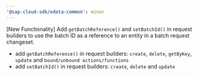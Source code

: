 ```yaml
---
'@sap-cloud-sdk/odata-common': minor
---
```


[New Functionality] Add `getBatchReference()` and `setBatchId()` in request builders to use the batch ID as a reference to an entity in a batch request changeset.
- add `getBatchReference()` in request builders: `create`, `delete`, `getByKey`, `update` and `bound/unbound actions/functions` 
- add `setBatchId()` in request builders: `create`, `delete` and `update`
